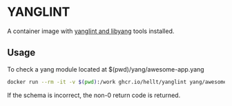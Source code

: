 # YANGLINT

A container image with [yanglint and libyang](https://github.com/CESNET/libyang) tools installed.

## Usage

To check a yang module located at $(pwd)/yang/awesome-app.yang

```bash
docker run --rm -it -v $(pwd):/work ghcr.io/hellt/yanglint yang/awesome-app.yang
```

If the schema is incorrect, the non-0 return code is returned.
